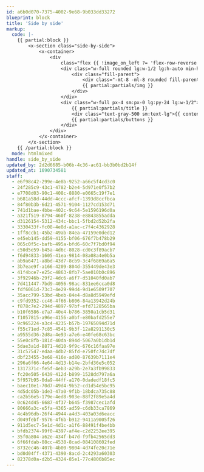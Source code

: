 ```yaml
---
id: a6b0d070-7375-4002-9e68-9b033dd33272
blueprint: block
title: 'Side by side'
markup:
  code: |-
    {{ partial:block }}
        <x-section class="side-by-side">
            <x-container>
                <div
                    class="flex {{ !image_on_left ?= 'flex-row-reverse' }} flex-wrap gap-8 -mx-4 lg:gap-12 xl:gap-20 sm:mx-0 lg:flex-nowrap">
                    <div class="w-full rounded lg:w-1/2 lg:h-auto min-h-[12rem] sm:min-h-[18rem] md:min-h-[24rem] h-full">
                        <div class="fill-parent">
                            <div class="-mt-8 -ml-8 rounded fill-parent bg-primary-50"></div>
                            {{ partial:partials/img }}
                        </div>
                    </div>
                    <div class="w-full px-4 sm:px-0 lg:py-24 lg:w-1/2">
                        {{ partial:partials/title }}
                        <div class="text-gray-500 sm:text-lg">{{ content }}</div>
                        {{ partial:partials/buttons }}
                    </div>
                </div>
            </x-container>
        </x-section>
    {{ /partial:block }}
  mode: htmlmixed
handle: side_by_side
updated_by: 2d2d6685-b06b-4c36-ac61-bb3b0bd2b14f
updated_at: 1690734581
staff:
  - e6f98c42-299e-4e8b-9252-a66c5f4cd3c0
  - 24f285c9-43c1-4782-b2e4-5d971e0f57b2
  - e7708d03-90c1-408c-8880-e0665c19f7e1
  - b681a58d-44dd-4ccc-afcf-1393d8ccfbca
  - 84f80b3b-6d21-4571-9104-1127cd153d71
  - 741d1bae-4bbe-402c-9c64-5e1596196d0a
  - a321f519-8794-460f-8238-e8843855adda
  - d3126154-5312-434c-bbc1-5fbd2d52b2fa
  - 3330433f-fc08-4e8d-a1ac-c7f4c4362928
  - 1ff8ccb1-45b2-49ab-84ea-47159e0ded12
  - e45eb145-dd59-4155-bf06-676f7b478b29
  - 065c0f5c-bafb-495a-bfd6-60c7f7bd0f94
  - c50d5e59-b45a-4d6c-8028-cd0c3f89acb7
  - f6d94833-1605-41ea-9814-08a08a4e0b5a
  - ab9a6471-a8bd-43d7-8cb9-3c4f6869a6a5
  - 3b7eae9f-a166-4209-804d-355449de43e3
  - 41f4bce7-e25c-4863-8fb7-5ae010b0c896
  - 3f92946b-29f2-4dc6-a6f7-d51040fd0ab7
  - 7d411447-7bd9-4056-98ac-831ee6cca0d8
  - fdf6061d-73c3-4e29-99d4-9d1e6509f707
  - 35acc799-53bd-4beb-84e4-d8a8d5949efd
  - c9fd9352-cc46-4f66-b806-84a13942d24b
  - f878c7e2-294d-4897-97bf-efd7128565ba
  - b10f6586-e7a7-40e4-b786-3850a1cb5d31
  - f1057815-a96e-4156-a0bf-e80bafd255e7
  - 9c965224-a3c4-4235-b57b-19765094d71d
  - f55c71ed-7c85-4541-9b3f-12a8291130c5
  - a9555d36-2d8a-4e93-a7e6-e40fe68c63bc
  - 55e0c8fb-181d-40da-894d-5067a0b1db1d
  - 5dae3a1d-8871-4d10-9f9c-676c16faa97e
  - 31c57547-edaa-4db2-85fd-e750fc7dc7df
  - dbf23455-3e68-416e-ad80-87639b7111e4
  - 296a6f66-4e64-4d13-b14e-2bfd36e5c052
  - 1317371c-fe5f-4eb3-a29b-2e7a3fb99833
  - fc20e505-6439-412d-b899-1528dd797a6a
  - 5f957b95-0da9-44ff-a170-0dadedf18fc5
  - baec10e1-70d7-49d4-9b52-cd1d54e5bc95
  - 4d5dc05b-1de3-47a0-9f1b-18bdca735c88
  - ca2b56e5-179e-4ed8-903e-88f2f89e5a4d
  - 0c624d45-6687-4f37-b645-f3987cec1afd
  - 80666a3c-e5fa-4365-ad59-c6db33ca7869
  - 4c4b96db-26f4-4944-a4d3-403a03d6eacc
  - d049febf-9576-4f6b-b912-9411a9005f26
  - 911d5ec7-5e1d-4d1c-a1f6-88491f4be4bb
  - bfdb2374-99f0-4397-af4e-c2d2252ee395
  - 35f0a804-a62e-434f-b47d-f9fb42565dd3
  - 6f66fdab-08cc-4538-8cad-084108602fed
  - 8732ec46-407b-4b00-9804-4d74fe20c71e
  - bd0d04ff-4371-4390-8acd-2c4293a60303
  - 82378d0a-d2b5-4324-85e1-77c4806b85ec
---
```

